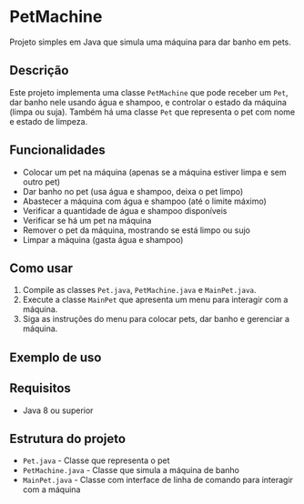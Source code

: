 
# PetMachine

Projeto simples em Java que simula uma máquina para dar banho em pets.

## Descrição

Este projeto implementa uma classe `PetMachine` que pode receber um `Pet`, dar banho nele usando água e shampoo, e controlar o estado da máquina (limpa ou suja). Também há uma classe `Pet` que representa o pet com nome e estado de limpeza.

## Funcionalidades

- Colocar um pet na máquina (apenas se a máquina estiver limpa e sem outro pet)
- Dar banho no pet (usa água e shampoo, deixa o pet limpo)
- Abastecer a máquina com água e shampoo (até o limite máximo)
- Verificar a quantidade de água e shampoo disponíveis
- Verificar se há um pet na máquina
- Remover o pet da máquina, mostrando se está limpo ou sujo
- Limpar a máquina (gasta água e shampoo)

## Como usar

1. Compile as classes `Pet.java`, `PetMachine.java` e `MainPet.java`.
2. Execute a classe `MainPet` que apresenta um menu para interagir com a máquina.
3. Siga as instruções do menu para colocar pets, dar banho e gerenciar a máquina.

## Exemplo de uso


## Requisitos

- Java 8 ou superior

## Estrutura do projeto

- `Pet.java` - Classe que representa o pet
- `PetMachine.java` - Classe que simula a máquina de banho
- `MainPet.java` - Classe com interface de linha de comando para interagir com a máquina
 
